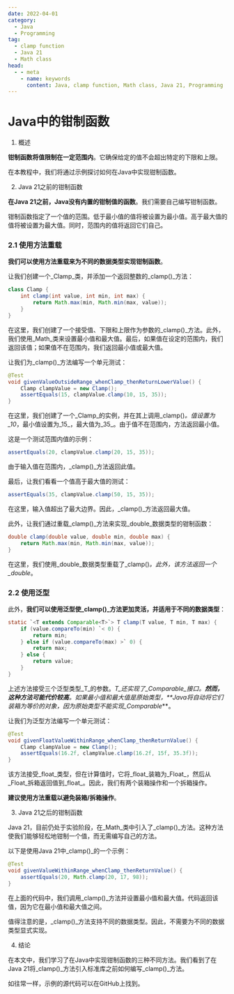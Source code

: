 ```yaml
---
date: 2022-04-01
category:
  - Java
  - Programming
tag:
  - clamp function
  - Java 21
  - Math class
head:
  - - meta
    - name: keywords
      content: Java, clamp function, Math class, Java 21, Programming
---
```

# Java中的钳制函数

1. 概述

**钳制函数将值限制在一定范围内**。它确保给定的值不会超出特定的下限和上限。

在本教程中，我们将通过示例探讨如何在Java中实现钳制函数。

2. Java 21之前的钳制函数

**在Java 21之前，Java没有内置的钳制值的函数**。我们需要自己编写钳制函数。

钳制函数指定了一个值的范围。低于最小值的值将被设置为最小值。高于最大值的值将被设置为最大值。同时，范围内的值将返回它们自己。

### 2.1 使用方法重载

**我们可以使用方法重载来为不同的数据类型实现钳制函数**。

让我们创建一个_Clamp_类，并添加一个返回整数的_clamp()_方法：

```java
class Clamp {
    int clamp(int value, int min, int max) {
        return Math.max(min, Math.min(max, value));
    }
}
```

在这里，我们创建了一个接受值、下限和上限作为参数的_clamp()_方法。此外，我们使用_Math_类来设置最小值和最大值。最后，如果值在设定的范围内，我们返回该值；如果值不在范围内，我们返回最小值或最大值。

让我们为_clamp()_方法编写一个单元测试：

```java
@Test
void givenValueOutsideRange_whenClamp_thenReturnLowerValue() {
    Clamp clampValue = new Clamp();
    assertEquals(15, clampValue.clamp(10, 15, 35));
}
```

在这里，我们创建了一个_Clamp_的实例，并在其上调用_clamp()_。值设置为_10_，最小值设置为_15_，最大值为_35_。由于值不在范围内，方法返回最小值。

这是一个测试范围内值的示例：

```java
assertEquals(20, clampValue.clamp(20, 15, 35));
```

由于输入值在范围内，_clamp()_方法返回此值。

最后，让我们看看一个值高于最大值的测试：

```java
assertEquals(35, clampValue.clamp(50, 15, 35));
```

在这里，输入值超出了最大边界。因此，_clamp()_方法返回最大值。

此外，让我们通过重载_clamp()_方法来实现_double_数据类型的钳制函数：

```java
double clamp(double value, double min, double max) {
    return Math.max(min, Math.min(max, value));
}
```

在这里，我们使用_double_数据类型重载了_clamp()_。此外，该方法返回一个_double_。

### 2.2 使用泛型

此外，**我们可以使用泛型使_clamp()_方法更加灵活，并适用于不同的数据类型**：

```java
static `<T extends Comparable<T>`> T clamp(T value, T min, T max) {
    if (value.compareTo(min) `< 0) {
        return min;
    } else if (value.compareTo(max) >` 0) {
        return max;
    } else {
        return value;
    }
}
```

上述方法接受三个泛型类型_T_的参数。_T_还实现了_Comparable_接口。**然而，这种方法可能代价较高**。如果最小值和最大值是原始类型，**Java将自动将它们装箱为等价的对象，因为原始类型不能实现_Comparable_**。

让我们为泛型方法编写一个单元测试：

```java
@Test
void givenFloatValueWithinRange_whenClamp_thenReturnValue() {
    Clamp clampValue = new Clamp();
    assertEquals(16.2f, clampValue.clamp(16.2f, 15f, 35.3f));
}
```

该方法接受_float_类型，但在计算值时，它将_float_装箱为_Float_，然后从_Float_拆箱返回值到_float_。因此，我们有两个装箱操作和一个拆箱操作。

**建议使用方法重载以避免装箱/拆箱操作**。

3. Java 21之后的钳制函数

Java 21，目前仍处于实验阶段，在_Math_类中引入了_clamp()_方法。这种方法使我们能够轻松地钳制一个值，而无需编写自己的方法。

以下是使用Java 21中_clamp()_的一个示例：

```java
@Test
void givenValueWithinRange_whenClamp_thenReturnValue() {
    assertEquals(20, Math.clamp(20, 17, 98));
}
```

在上面的代码中，我们调用_clamp()_方法并设置最小值和最大值。代码返回该值，因为它在最小值和最大值之间。

值得注意的是，_clamp()_方法支持不同的数据类型。因此，不需要为不同的数据类型显式实现。

4. 结论

在本文中，我们学习了在Java中实现钳制函数的三种不同方法。我们看到了在Java 21将_clamp()_方法引入标准库之前如何编写_clamp()_方法。

如往常一样，示例的源代码可以在GitHub上找到。
